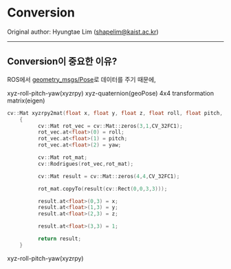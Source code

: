 # Conversion

Original author: Hyungtae Lim (shapelim@kaist.ac.kr)   


----------------

## Conversion이 중요한 이유?

ROS에서 [geometry_msgs/Pose](http://docs.ros.org/melodic/api/geometry_msgs/html/msg/Pose.html)로 데이터를 주기 때문에,

xyz-roll-pitch-yaw(xyzrpy)
xyz-quaternion(geoPose)
4x4 transformation matrix(eigen)

```cpp
cv::Mat xyzrpy2mat(float x, float y, float z, float roll, float pitch, float yaw)
    {
          cv::Mat rot_vec = cv::Mat::zeros(3,1,CV_32FC1);
          rot_vec.at<float>(0) = roll;
          rot_vec.at<float>(1) = pitch;
          rot_vec.at<float>(2) = yaw;

          cv::Mat rot_mat;
          cv::Rodrigues(rot_vec,rot_mat);

          cv::Mat result = cv::Mat::zeros(4,4,CV_32FC1);

          rot_mat.copyTo(result(cv::Rect(0,0,3,3)));

          result.at<float>(0,3) = x;
          result.at<float>(1,3) = y;
          result.at<float>(2,3) = z;

          result.at<float>(3,3) = 1;

          return result;
    }
```
xyz-roll-pitch-yaw(xyzrpy) 

